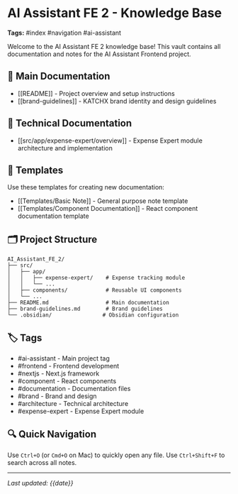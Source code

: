 # AI Assistant FE 2 - Knowledge Base

**Tags:** #index #navigation #ai-assistant

Welcome to the AI Assistant FE 2 knowledge base! This vault contains all documentation and notes for the AI Assistant Frontend project.

## 📖 Main Documentation

- [[README]] - Project overview and setup instructions
- [[brand-guidelines]] - KATCHX brand identity and design guidelines

## 🔧 Technical Documentation

- [[src/app/expense-expert/overview]] - Expense Expert module architecture and implementation

## 📝 Templates

Use these templates for creating new documentation:

- [[Templates/Basic Note]] - General purpose note template
- [[Templates/Component Documentation]] - React component documentation template

## 🗂️ Project Structure

```
AI_Assistant_FE_2/
├── src/
│   ├── app/
│   │   ├── expense-expert/    # Expense tracking module
│   │   └── ...
│   ├── components/            # Reusable UI components
│   └── ...
├── README.md                  # Main documentation
├── brand-guidelines.md        # Brand guidelines
└── .obsidian/                # Obsidian configuration
```

## 🏷️ Tags

- #ai-assistant - Main project tag
- #frontend - Frontend development
- #nextjs - Next.js framework
- #component - React components
- #documentation - Documentation files
- #brand - Brand and design
- #architecture - Technical architecture
- #expense-expert - Expense Expert module

## 🔍 Quick Navigation

Use `Ctrl+O` (or `Cmd+O` on Mac) to quickly open any file.
Use `Ctrl+Shift+F` to search across all notes.

---
*Last updated: {{date}}*
